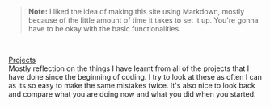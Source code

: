 > **Note:** I liked the idea of making this site using Markdown, mostly because of the little amount of time it takes to set it up. You're gonna have to be okay with the basic functionalities.

<br>

[Projects](projects.md)<br>
Mostly reflection on the things I have learnt from all of the projects that I have done since the beginning of coding. I try to look at these as often I can as its so easy to make the same mistakes twice. It's also nice to look back and compare what you are doing now and what you did when you started.